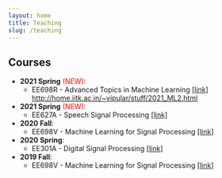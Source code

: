 ```yaml
---
layout: home
title: Teaching
slug: /teaching
---
```

## Courses

* **2021 Spring** <span style="color: red">(NEW)</span>:
    * EE698R - Advanced Topics in Machine Learning [[link]](stuff/2021_ML2.md)
    http://home.iitk.ac.in/~vipular/stuff/2021_ML2.html
* **2021 Spring** <span style="color: red">(NEW)</span>:
    * EE627A - Speech Signal Processing [[link]](http://home.iitk.ac.in/~vipular/stuff/2021_asr.html)
* **2020 Fall**:
    * EE698V - Machine Learning for Signal Processing [[link]](http://home.iitk.ac.in/~vipular/stuff/2020_MLSP.html)
* **2020 Spring**:
    * EE301A - Digital Signal Processing [[link]](https://onlinecourses.iitk.ac.in/course/ee301a)
* **2019 Fall**:
    * EE698V - Machine Learning for Signal Processing [[link]](http://home.iitk.ac.in/~vipular/stuff/2019_MLSP.html)

